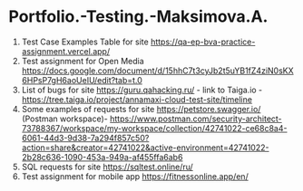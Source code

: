 # Portfolio.-Testing.-Maksimova.A.
1. Test Case Examples Table for site https://qa-ep-bva-practice-assignment.vercel.app/
2. Test assignment for Open Media https://docs.google.com/document/d/15hhC7t3cyJb2t5uYB1fZ4ziN0sKX6HPsP7gH6aoUeIU/edit?tab=t.0
3. List of bugs for site https://guru.qahacking.ru/  - link to Taiga.io - https://tree.taiga.io/project/annamaxi-cloud-test-site/timeline
4. Some examples of requests for site https://petstore.swagger.io/ (Postman workspace)- https://www.postman.com/security-architect-73788367/workspace/my-workspace/collection/42741022-ce68c8a4-6061-44d3-9d38-7a294f857c50?action=share&creator=42741022&active-environment=42741022-2b28c636-1090-453a-949a-af455ffa6ab6
5. SQL requests for site https://sqltest.online/ru/
6. Test assignment for mobile app https://fitnessonline.app/en/
